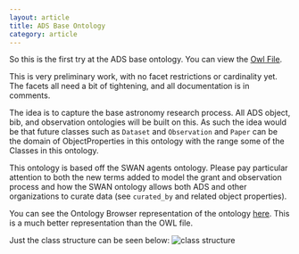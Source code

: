 ```yaml
---
layout: article
title: ADS Base Ontology
category: article
---
```


So this is the first try at the ADS base ontology. You can view the
[Owl File](view-source:http://github.com/rahuldave/ontoads/raw/master/owl/ADS-Base.owl).

This is very preliminary work, with no facet restrictions or cardinality yet. The facets all need a bit of tightening, and all documentation is in comments.

The idea is to capture the base astronomy research process. All ADS object, bib,
and observation ontologies will be built on this. As such the idea would be that
future classes such as `Dataset` and `Observation` and `Paper` can be the domain
of ObjectProperties in this ontology with the range some of the Classes in this
ontology.

This ontology is based off the SWAN agents ontology. Please pay particular attention to both the new terms added to model the grant and observation process
and how the SWAN ontology allows both ADS and
other organizations to curate data (see `curated_by` and related object properties).

You can see the Ontology Browser representation of the ontology [here](http://owl.cs.manchester.ac.uk/browser/ontologies/?session=1279987203d-23612-12799882fde). This
is a much better representation than the OWL file.

Just the class structure can be seen below:
![class structure](http://github.com/rahuldave/ontoads/raw/master/supportdocs/protege.png)


